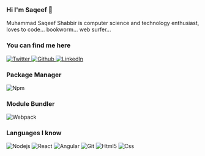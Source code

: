 ### Hi I'm Saqeef 👋

Muhammad Saqeef Shabbir is computer science and technology enthusiast, loves to code... bookworm... web surfer...

<h3>You can find me here</h3>
<p>
    <a href="https://twitter.com/m_saqeefshabbir" target="_blank">
        <img alt="Twitter" src="https://raw.githubusercontent.com/muhammad-saqeef-shabbir/muhammad-saqeef-shabbir/main/assets/Twitter-Icon.svg" />
    </a> 
    <a href="https://github.com/muhammad-saqeef-shabbir" target="_blank">
        <img alt="Github" src="https://raw.githubusercontent.com/muhammad-saqeef-shabbir/muhammad-saqeef-shabbir/main/assets/Github-Icon.svg" />
    </a> 
    <a href="https://pk.linkedin.com/in/muhammad-saqeef-shabbir-779668b3" target="_blank">
        <img alt="LinkedIn" src="https://raw.githubusercontent.com/muhammad-saqeef-shabbir/muhammad-saqeef-shabbir/main/assets/LinkedIn-Icon.svg" />
    </a> 
</p>

<h3>Package Manager</h3>
<p>
  <img alt="Npm" src="https://img.shields.io/badge/-NPM-CB3837?style=flat-square&logo=npm&logoColor=white" />
</p>

<h3>Module Bundler</h3>
<p>
    <img alt="Webpack" src="https://img.shields.io/badge/-Webpack-FB542B?style=flat-square&logo=webpack&logoColor=white" />
</p>

<h3>Languages I know</h3>
<p>
  <img alt="Nodejs" src="https://img.shields.io/badge/-Nodejs-43853d?style=flat-square&logo=Node.js&logoColor=white" />
  <img alt="React" src="https://img.shields.io/badge/-React-007ACC?style=flat-square&logo=react&logoColor=white" />
  <img alt="Angular" src="https://img.shields.io/badge/-Angular-DD0031?style=flat-square&logo=angular&logoColor=white" />
  <img alt="Git" src="https://img.shields.io/badge/-Git-E10098?style=flat-square&logo=git&logoColor=white" />
  <img alt="Html5" src="https://img.shields.io/badge/-HTML5-E34F26?style=flat-square&logo=html5&logoColor=white" />
  <img alt="Css" src="https://img.shields.io/badge/-CSS-13aa52?style=flat-square&logo=css3&logoColor=white" />
</p>

